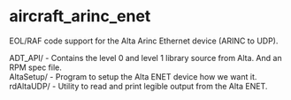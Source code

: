 # aircraft_arinc_enet
EOL/RAF code support for the Alta Arinc Ethernet device (ARINC to UDP).

ADT_API/ - Contains the level 0 and level 1 library source from Alta.  And an RPM spec file.  
AltaSetup/ - Program to setup the Alta ENET device how we want it.  
rdAltaUDP/ - Utility to read and print legible output from the Alta ENET.  
